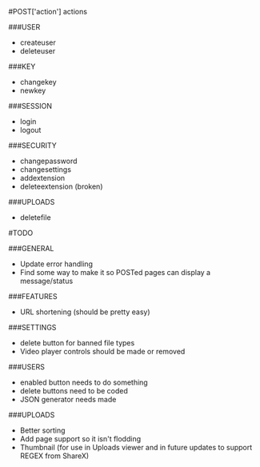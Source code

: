#POST['action'] actions

###USER
* createuser
* deleteuser

###KEY
* changekey
* newkey

###SESSION
* login
* logout

###SECURITY
* changepassword
* changesettings
* addextension
* deleteextension (broken)

###UPLOADS
* deletefile


#TODO

###GENERAL
* Update error handling
* Find some way to make it so POSTed pages can display a message/status

###FEATURES
* URL shortening (should be pretty easy)

###SETTINGS
* delete button for banned file types
* Video player controls should be made or removed

###USERS
* enabled button needs to do something
* delete buttons need to be coded
* JSON generator needs made

###UPLOADS
* Better sorting
* Add page support so it isn't flodding 
* Thumbnail (for use in Uploads viewer and in future updates to support REGEX from ShareX)